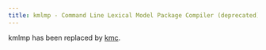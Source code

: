 ```yaml
---
title: kmlmp - Command Line Lexical Model Package Compiler (deprecated)
---
```


kmlmp has been replaced by [kmc](kmc).
